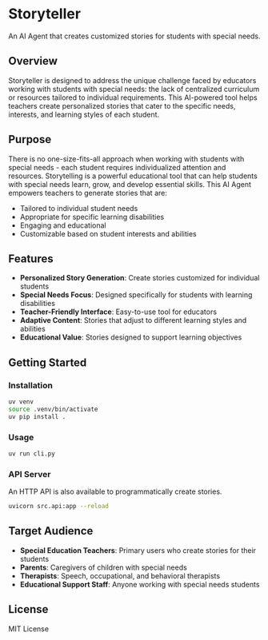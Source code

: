 # Storyteller

An AI Agent that creates customized stories for students with special needs.

## Overview

Storyteller is designed to address the unique challenge faced by educators working with students with special needs: the lack of centralized curriculum or resources tailored to individual requirements. This AI-powered tool helps teachers create personalized stories that cater to the specific needs, interests, and learning styles of each student.

## Purpose

There is no one-size-fits-all approach when working with students with special needs - each student requires individualized attention and resources. Storytelling is a powerful educational tool that can help students with special needs learn, grow, and develop essential skills. This AI Agent empowers teachers to generate stories that are:

- Tailored to individual student needs
- Appropriate for specific learning disabilities
- Engaging and educational
- Customizable based on student interests and abilities

## Features

- **Personalized Story Generation**: Create stories customized for individual students
- **Special Needs Focus**: Designed specifically for students with learning disabilities
- **Teacher-Friendly Interface**: Easy-to-use tool for educators
- **Adaptive Content**: Stories that adjust to different learning styles and abilities
- **Educational Value**: Stories designed to support learning objectives

## Getting Started

### Installation

```bash
uv venv
source .venv/bin/activate
uv pip install .
```

### Usage

```bash
uv run cli.py
```

### API Server

An HTTP API is also available to programmatically create stories.

```bash
uvicorn src.api:app --reload
```

## Target Audience

- **Special Education Teachers**: Primary users who create stories for their students
- **Parents**: Caregivers of children with special needs
- **Therapists**: Speech, occupational, and behavioral therapists
- **Educational Support Staff**: Anyone working with special needs students

## License

MIT License
